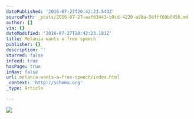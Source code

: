 ```yaml
---
datePublished: '2016-07-27T20:42:23.543Z'
sourcePath: _posts/2016-07-27-aaf63443-b9cd-4220-a98a-56fff60bf456.md
author: []
via: {}
dateModified: '2016-07-27T20:42:23.181Z'
title: Melania wants a free speech
publisher: {}
description: ''
starred: false
inFeed: true
hasPage: true
inNav: false
url: melania-wants-a-free-speech/index.html
_context: 'http://schema.org'
_type: Article

---
```

![](https://the-grid-user-content.s3-us-west-2.amazonaws.com/a8c0cbb9-b6b0-4420-bbf4-b2c5ae6921bd.jpg)